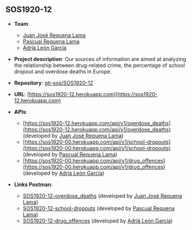 ## SOS1920-12

- **Team**
  - [Juan José Requena Lama](https://github.com/wuaho)
  - [Pascual Requena Lama](https://github.com/Requena115)
  - [Adrià León García](https://github.com/Adrleogar)
- **Project description**: Our sources of information are aimed at analyzing the relationship between drug-related crime, the percentage of school dropout and overdose deaths in Europe.
- **Repository**: [gti-sos/SOS1920-12](https://github.com/gti-sos/SOS1920-12)
- **URL**: [https://sos1920-12.herokuapp.com](https://sos1920-12.herokuapp.com)
-  **APIs**:
    - [https://sos1920-12.herokuapp.com/api/v1/overdose_deaths](https://sos1920-12.herokuapp.com/api/v1/overdose_deaths) (developed by [Juan José Requena Lama](https://github.com/wuaho))
    - [https://sos1920-00.herokuapp.com/api/v1/school-dropouts](https://sos1920-00.herokuapp.com/api/v1/school-dropouts) (developed by [Pascual Requena Lama](https://github.com/Requena115))
    - [https://sos1920-00.herokuapp.com/api/v1/drug_offences](https://sos1920-00.herokuapp.com/api/v1/drug_offences) (developed by [Adrià León García](https://github.com/Adrleogar))

-  **Links Postman**:
	- [SOS1920-12-overdose_deaths](https://documenter.getpostman.com/view/10637417/SzYT6hqp) (developed by [Juan José Requena Lama](https://github.com/wuaho))
    - [SOS1920-12-school-dropouts](https://documenter.getpostman.com/view/) (developed by [Pascual Requena Lama](https://github.com/Requena115))
    - [SOS1920-12-drug_offences](https://documenter.getpostman.com/view/10697548/SzYUa25t) (developed by [Adrià León García](https://github.com/Adrleogar))
